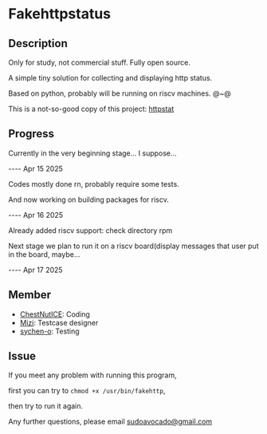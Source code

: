 # Fakehttpstatus

## Description

Only for study, not commercial stuff. Fully open source.

A simple tiny solution for collecting and displaying http status.

Based on python, probably will be running on riscv machines. @~@

This is a not-so-good copy of this project: [httpstat](https://github.com/reorx/httpstat)

## Progress

Currently in the very beginning stage... I suppose...

---- Apr 15 2025

Codes mostly done rn, probably require some tests.

And now working on building packages for riscv.

---- Apr 16 2025

Already added riscv support: check directory rpm

Next stage we plan to run it on a riscv board(display messages that user put in the board, maybe...

---- Apr 17 2025

## Member
* [ChestNutICE](https://github.com/ChestNutICE): Coding
* [Mizi](https://github.com/Mizi-mizi): Testcase designer
* [sychen-o](https://github.com/sychen-o): Testing

## Issue

If you meet any problem with running this program,

first you can try to `chmod +x /usr/bin/fakehttp`,

then try to run it again.

Any further questions, please email <sudoavocado@gmail.com>
